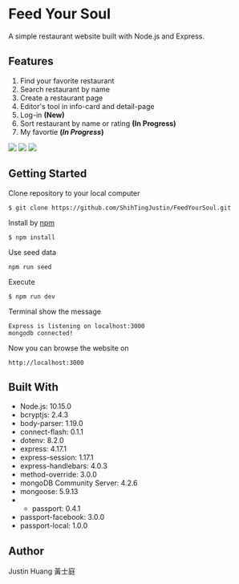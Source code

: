 # Feed Your Soul
A simple restaurant website built with Node.js and Express.

## Features
1. Find your favorite restaurant
2. Search restaurant by name
3. Create a restaurant page 
4. Editor's tool in info-card and detail-page 
5. Log-in **(New)**
6. Sort restaurant by name or rating **(In Progress)**
7. My favortie **(*In Progress*)**

![](https://i.imgur.com/Ut88f9Q.png)
![](https://i.imgur.com/KlCYub0.png)
![](https://i.imgur.com/O3Aq2Nu.jpg)

## Getting Started
Clone repository to your local computer
```
$ git clone https://github.com/ShihTingJustin/FeedYourSoul.git
```
Install by [npm](https://www.npmjs.com/)
```
$ npm install
```
Use seed data 
```
npm run seed
```
Execute 
```
$ npm run dev 
```
Terminal show the message 
 ```
Express is listening on localhost:3000
mongodb connected!
```
Now you can browse the website on 
```
http://localhost:3000
```
## Built With
* Node.js: 10.15.0
* bcryptjs: 2.4.3
* body-parser: 1.19.0
* connect-flash: 0.1.1
* dotenv: 8.2.0
* express: 4.17.1
* express-session: 1.17.1
* express-handlebars: 4.0.3
* method-override: 3.0.0
* mongoDB Community Server: 4.2.6
* mongoose: 5.9.13
* * passport: 0.4.1
* passport-facebook: 3.0.0
* passport-local: 1.0.0

## Author
Justin Huang 黃士庭 

